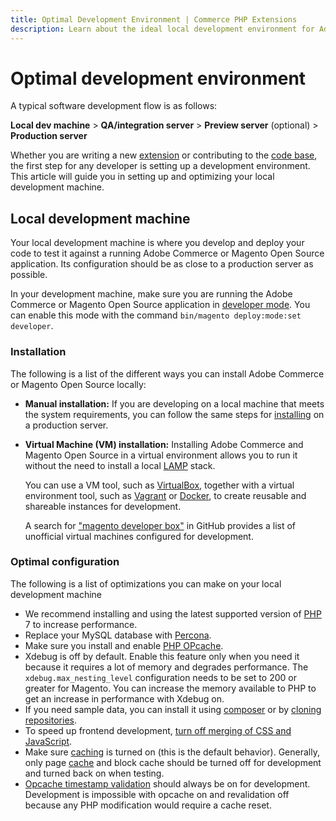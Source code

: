 ```yaml
---
title: Optimal Development Environment | Commerce PHP Extensions
description: Learn about the ideal local development environment for Adobe Commerce and Magento Open Source extension developers.
---
```


# Optimal development environment

A typical software development flow is as follows:

**Local dev machine** > **QA/integration server** > **Preview server** (optional) > **Production server**

Whether you are writing a new [extension](https://glossary.magento.com/extension) or contributing to the [code base](https://github.com/magento/magento2), the first step for any developer is setting up a development environment.
This article will guide you in setting up and optimizing your local development machine.

## Local development machine

Your local development machine is where you develop and deploy your code to test it against a running Adobe Commerce or Magento Open Source application.
Its configuration should be as close to a production server as possible.

In your development machine, make sure you are running the Adobe Commerce or Magento Open Source application in [developer mode](https://experienceleague.adobe.com/docs/commerce-operations/configuration-guide/setup/application-modes.html).
You can enable this mode with the command `bin/magento deploy:mode:set developer`.

### Installation

The following is a list of the different ways you can install Adobe Commerce or Magento Open Source locally:

*  **Manual installation:**
   If you are developing on a local machine that meets the system requirements, you can follow the same steps for [installing](https://devdocs.magento.com/guides/v2.4/install-gde/bk-install-guide.html) on a production server.
*  **Virtual Machine (VM) installation:**
   Installing Adobe Commerce and Magento Open Source in a virtual environment allows you to run it without the need to install a local [LAMP](https://en.wikipedia.org/wiki/LAMP_(software_bundle)) stack.

   You can use a VM tool, such as [VirtualBox](https://www.virtualbox.org/wiki/VirtualBox), together with a virtual environment tool, such as [Vagrant](https://www.vagrantup.com/) or [Docker](https://www.docker.com/), to create reusable and shareable instances for development.

   A search for ["magento developer box"](https://github.com/search?utf8=%E2%9C%93&q=magento+developer+box) in GitHub provides a list of unofficial virtual machines configured for development.

### Optimal configuration

The following is a list of optimizations you can make on your local development machine

*  We recommend installing and using the latest supported version of [PHP](https://glossary.magento.com/php) 7 to increase performance.
*  Replace your MySQL database with [Percona](https://www.percona.com/software/mysql-database/percona-server).
*  Make sure you install and enable [PHP OPcache](http://php.net/manual/en/intro.opcache.php).
*  Xdebug is off by default. Enable this feature only when you need it because it requires a lot of memory and degrades performance.
   The `xdebug.max_nesting_level` configuration needs to be set to 200 or greater for Magento.
   You can increase the memory available to PHP to get an increase in performance with Xdebug on.
*  If you need sample data, you can install it using [composer](https://devdocs.magento.com/guides/v2.4/install-gde/install/web/install-web-sample-data-composer.html) or by [cloning repositories](https://devdocs.magento.com/guides/v2.4/install-gde/install/web/install-web-sample-data-clone.html).
*  To speed up frontend development, [turn off merging of CSS and JavaScript](https://docs.magento.com/user-guide/system/file-optimization.html).
*  Make sure [caching](https://experienceleague.adobe.com/docs/commerce-operations/configuration-guide/cache/caching-overview.html) is turned on (this is the default behavior).
   Generally, only page [cache](https://glossary.magento.com/cache) and block cache should be turned off for development and turned back on when testing.
*  [Opcache timestamp validation](http://php.net/manual/en/opcache.configuration.php#ini.opcache.validate-timestamps) should always be on for development.
   Development is impossible with opcache on and revalidation off because any PHP modification would require a cache reset.
